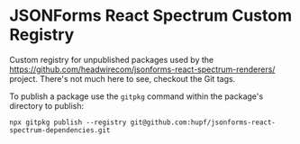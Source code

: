 # JSONForms React Spectrum Custom Registry

Custom registry for unpublished packages used by the https://github.com/headwirecom/jsonforms-react-spectrum-renderers/ project. There's not much here to see, checkout the Git tags.

To publish a package use the `gitpkg` command within the package's directory to publish:

    npx gitpkg publish --registry git@github.com:hupf/jsonforms-react-spectrum-dependencies.git


